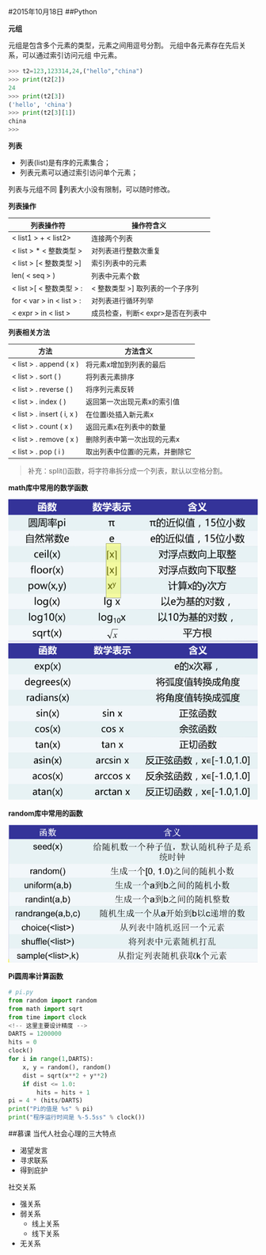 #2015年10月18日
##Python

**元组**

元组是包含多个元素的类型，元素之间用逗号分割。
元组中各元素存在先后关系，可以通过索引访问元组
中元素。
```python
>>> t2=123,123314,24,("hello","china")
>>> print(t2[2])
24
>>> print(t2[3])
('hello', 'china')
>>> print(t2[3][1])
china
>>> 
```

**列表**
 - 列表(list)是有序的元素集合；
 - 列表元素可以通过索引访问单个元素；

列表与元组不同
列表大小没有限制，可以随时修改。

**列表操作**

|列表操作符| 操作符含义|
|-------|---------------|
|< list1 > + < list2>| 连接两个列表|
|< list > * < 整数类型 > |对列表进行整数次重复|
|< list > [< 整数类型 >] |索引列表中的元素|
|len( < seq > ) |列表中元素个数|
|< list >[ < 整数类型 > : |< 整数类型 >] 取列表的一个子序列
|for < var > in < list > :| 对列表进行循环列举
|< expr > in < list > |成员检查，判断< expr>是否在列表中|


**列表相关方法**

|方法 |方法含义|
|-----|---------|
|< list > . append ( x )| 将元素x增加到列表的最后|
|< list > . sort ( ) |将列表元素排序|
|< list > . reverse ( )| 将序列元素反转|
|< list > . index ( )| 返回第一次出现元素x的索引值|
|< list > . insert ( i, x )| 在位置i处插入新元素x|
|< list > . count ( x )  |返回元素x在列表中的数量|
|< list > . remove ( x )| 删除列表中第一次出现的元素x|
|< list > . pop ( i ) |取出列表中位置i的元素，并删除它|

> 补充：split()函数，将字符串拆分成一个列表，默认以空格分割。

**math库中常用的数学函数**

![txt](img/math函数.jpg)
![txt](img/math函数-2.jpg)

**random库中常用的函数**

![txt](img/random.jpg)

**Pi圆周率计算函数**
```python
# pi.py
from random import random
from math import sqrt
from time import clock
<!-- 这里主要设计精度 -->
DARTS = 1200000
hits = 0
clock()
for i in range(1,DARTS):
    x, y = random(), random()
    dist = sqrt(x**2 + y**2)
    if dist <= 1.0:
        hits = hits + 1
pi = 4 * (hits/DARTS)
print("Pi的值是 %s" % pi)
print("程序运行时间是 %-5.5ss" % clock())


```

##慕课
当代人社会心理的三大特点
 - 渴望发言
 - 寻求联系
 - 得到庇护

社交关系
 - 强关系
 - 弱关系
     + 线上关系
     + 线下关系
 - 无关系 